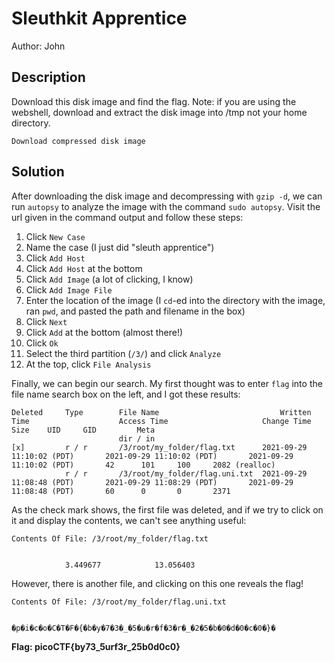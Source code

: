# Sleuthkit Apprentice
Author: John

## Description
Download this disk image and find the flag. Note: if you are using the webshell, download and extract the disk image into /tmp not your home directory.

    Download compressed disk image

## Solution
After downloading the disk image and decompressing with `gzip -d`, we can
run `autopsy` to analyze the image with the command `sudo autopsy`. Visit
the url given in the command output and follow these steps:
1. Click `New Case`
2. Name the case (I just did "sleuth apprentice")
3. Click `Add Host`
4. Click `Add Host` at the bottom
5. Click `Add Image` (a lot of clicking, I know)
6. Click `Add Image File`
7. Enter the location of the image (I `cd`-ed into the directory with
the image, ran `pwd`, and pasted the path and filename in the box)
8. Click `Next`
9. Click `Add` at the bottom (almost there!)
10. Click `Ok`
11. Select the third partition (`/3/`) and click `Analyze`
12. At the top, click `File Analysis`

Finally, we can begin our search. My first thought was to enter `flag` into the 
file name search box on the left, and I got these results:
```
Deleted     Type  		File Name 				   			Written Time 	   				Access Time		 	  			Change Time 				Size 	UID 	GID 	   	Meta 	  
						dir / in	   	
[x]			r / r	   	/3/root/my_folder/flag.txt	   	2021-09-29 11:10:02 (PDT)	   	2021-09-29 11:10:02 (PDT)	   	2021-09-29 11:10:02 (PDT)	   	42	   	101	   	100	   	2082 (realloc)
			r / r	   	/3/root/my_folder/flag.uni.txt	2021-09-29 11:08:48 (PDT)	   	2021-09-29 11:08:29 (PDT)	   	2021-09-29 11:08:48 (PDT)	   	60	   	0	   	0	   	2371
```

As the check mark shows, the first file was deleted, and if we try to click on it
and display the contents, we can't see anything useful:
```
Contents Of File: /3/root/my_folder/flag.txt


            3.449677            13.056403
```

However, there is another file, and clicking on this one reveals the flag!
```
Contents Of File: /3/root/my_folder/flag.uni.txt


�p�i�c�o�C�T�F�{�b�y�7�3�_�5�u�r�f�3�r�_�2�5�b�0�d�0�c�0�}�
```

**Flag: picoCTF{by73_5urf3r_25b0d0c0}**